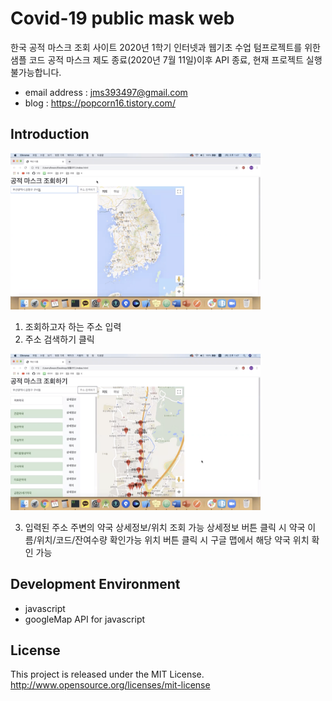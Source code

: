 # Covid-19 public mask web
한국 공적 마스크 조회 사이트
2020년 1학기 인터넷과 웹기초 수업 텀프로젝트를 위한 샘플 코드
공적 마스크 제도 종료(2020년 7월 11일)이후 API 종료, 현재 프로젝트 실행 불가능합니다.
- email address : jms393497@gmail.com <br />
- blog : https://popcorn16.tistory.com/ <br />

## Introduction
<img src="/images/before.png" width="400px" height="250px" title="before" alt="before"></img> <br />
1. 조회하고자 하는 주소 입력
2. 주소 검색하기 클릭

<img src="/images/after.png" width="400px" height="250px" title="after" alt="after"></img> <br />

3. 입력된 주소 주변의 약국 상세정보/위치 조회 가능
상세정보 버튼 클릭 시 약국 이름/위치/코드/잔여수량 확인가능
위치 버튼 클릭 시 구글 맵에서 해당 약국 위치 확인 가능

## Development Environment
- javascript
- googleMap API for javascript

## License
This project is released under the MIT License. http://www.opensource.org/licenses/mit-license
